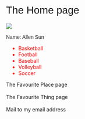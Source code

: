 
<HTML>
<HEAD>
	<link rel="stylesheet" href="css_assignment2.css">
<TITLE>The Home page</TITLE>
<style>
@import url(css_assignment2a.css);
h1.big {Font-weight: 100;}
.small {font-family:helvetica;}
#Css_id1 {font-family:arial;}
A    { text-decoration: none }
A:hover { text-decoration: underline; color: red; background-color: #CCFFCC }
ul{margin-left:10px;}
</style>
</HEAD>

<BODY>
	<h1 class="big" id="CSS_id1">The Home page</h1>
	<p><img src="My photo.jpg"></img></p>
	<p class="small">Name: Allen Sun </p>
	<p class="small"> </p>
	<p><p>
	<ul>
	<li style="color:#FF0000">Basketball</li>
	<li style="color:#FF0000">Football</li>
	<li style="color:#FF0000">Baseball</li>
	<li style="color:#FF0000">Volleyball</li>
	<li style="color:#FF0000">Soccer</li>
	</ul>
<A HREF="The Favourite Place page.html" target="main">The Favourite Place page<br /><br /></a>
<A HREF="The Favourite Thing page.html" target="main">The Favourite Thing page<br /><br /></a>
<A HREF = "mailto:3341182@student.uts.edu.au">Mail to my email address<br /><br /></A>
</BODY>
</HTML>
